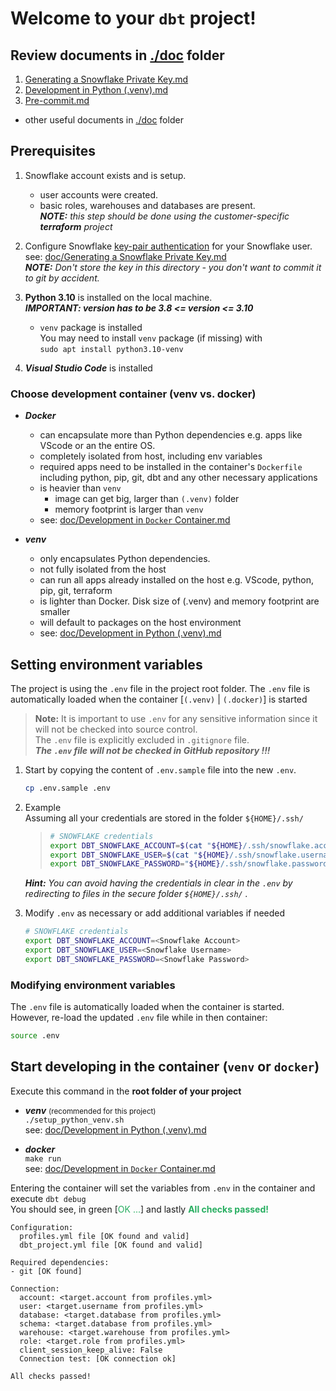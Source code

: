 # Welcome to your `dbt` project!
## Review documents in [./doc](./doc/) folder
1. [Generating a Snowflake Private Key.md](./doc/Generating%20a%20Snowflake%20Private%20Key.md)
1. [Development in Python (.venv).md](./doc/Development%20in%20Python%20(.venv).md)
1. [Pre-commit.md](./doc/Pre-commit.md)
- other useful documents in [./doc](./doc/) folder


## **Prerequisites**
1. Snowflake account exists and is setup.
    - user accounts were created.
    - basic roles, warehouses and databases are present.
      <br> ***NOTE:** this step should be done using the customer-specific **terraform** project*

2. Configure Snowflake [key-pair authentication](https://docs.snowflake.com/en/user-guide/key-pair-auth.html) for your Snowflake user.
<br> see: [doc/Generating a Snowflake Private Key.md](./doc/Generating%20a%20Snowflake%20Private%20Key.md)
<br> ***NOTE:** Don't store the key in this directory - you don't want to commit it to git by accident.*

3. **Python 3.10** is installed on the local machine.<br>__*IMPORTANT: version has to be 3.8 <= version <= 3.10*__
   - `venv` package is installed<br>
    You may need to install `venv` package (if missing) with<br>
    `sudo apt install python3.10-venv`

5. __*Visual Studio Code*__ is installed

### **Choose development container (venv vs. docker)**
- _**Docker**_ <br>
    - can encapsulate more than Python dependencies e.g. apps like VScode or an the entire OS.
    - completely isolated from host, including env variables
    - required apps need to be installed in the container's `Dockerfile`<br>
      including python, pip, git, dbt and any other necessary applications
    - is heavier than `venv`
      - image can get big, larger than `(.venv)` folder
      - memory footprint is larger than `venv`
    - see: [doc/Development in `Docker` Container.md](./doc/Development%20in%20Docker%20container.md)

- _**venv**_ <br>
    - only encapsulates Python dependencies.
    - not fully isolated from the host
    - can run all apps already installed on the host e.g. VScode, python, pip, git, terraform
    - is lighter than Docker. Disk size of (.venv) and memory footprint are smaller
    - will default to packages on the host environment<br>
    - see: [doc/Development in Python (.venv).md](./doc/Development%20in%20Python%20(.venv).md)




## **Setting environment variables**
The project is using the `.env` file in the project root folder.
The `.env` file is automatically loaded when the container [`(.venv)` | `(.docker)`] is started

 > **Note:** It is important to use `.env` for any sensitive information since it will not be checked into source control.
 > <br>       The `.env` file is explicitly excluded in `.gitignore` file.
 > <br>       **_The `.env` file will not be checked in GitHub repository !!!_**

1. Start by copying the content of `.env.sample` file into the new `.env`.
    ```bash
    cp .env.sample .env
    ```

2. Example<br>
  Assuming all your credentials are stored in the folder `${HOME}/.ssh/`
    > ```bash
    > # SNOWFLAKE credentials
    > export DBT_SNOWFLAKE_ACCOUNT=$(cat "${HOME}/.ssh/snowflake.account")
    > export DBT_SNOWFLAKE_USER=$(cat "${HOME}/.ssh/snowflake.username")
    > export DBT_SNOWFLAKE_PASSWORD="${HOME}/.ssh/snowflake.password"
    >  ```
    ***Hint:** You can avoid having the credentials in clear in the `.env` by redirecting to files in the secure folder `${HOME}/.ssh/` .*

3. Modify `.env` as necessary or add additional variables if needed
    ```bash
    # SNOWFLAKE credentials
    export DBT_SNOWFLAKE_ACCOUNT=<Snowflake Account>
    export DBT_SNOWFLAKE_USER=<Snowflake Username>
    export DBT_SNOWFLAKE_PASSWORD=<Snowflake Password>
    ```

### **Modifying environment variables**
The `.env` file is automatically loaded when the container is started. <br>However, re-load the updated `.env` file while in then container:<br>
```bash
source .env
```

## **Start developing in the container (`venv` or `docker`)**

Execute this command in the **root folder of your project**
  - _**venv**_  <small>(recommended for this project)</small>
    <br>`./setup_python_venv.sh`
    <br>see: [doc/Development in Python (.venv).md](./doc/Development%20in%20-%20Python%20(.venv).md)

  - _**docker**_
    <br>`make run`
    <br>see: [doc/Development in `Docker` Container.md](./doc/Development%20in%20Docker%20container.md)

  Entering the container will set the variables from `.env` in the container and execute `dbt debug`
<br>You should see, in green [<span style="color:#27ae60">OK ...</span>] and lastly <b style="color:#27ae60">All checks passed!</b>
```
Configuration:
  profiles.yml file [OK found and valid]
  dbt_project.yml file [OK found and valid]

Required dependencies:
- git [OK found]

Connection:
  account: <target.account from profiles.yml>
  user: <target.username from profiles.yml>
  database: <target.database from profiles.yml>
  schema: <target.database from profiles.yml>
  warehouse: <target.warehouse from profiles.yml>
  role: <target.role from profiles.yml>
  client_session_keep_alive: False
  Connection test: [OK connection ok]

All checks passed!
```

